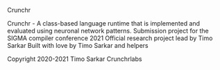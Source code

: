   Crunchr
   
   Crunchr - A class-based language runtime that is implemented and evaluated using neuronal network patterns. 
   Submission project for the SIGMA compiler conference 2021
   Official research project lead by Timo Sarkar
   Built with love by Timo Sarkar and helpers


   Copyright 2020-2021 Timo Sarkar Crunchrlabs


